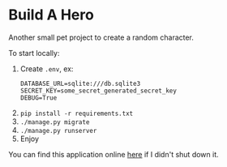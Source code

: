 # Build A Hero
Another small pet project to create a random character.

To start locally:
1. Create `.env`, ex:
   ```
   DATABASE_URL=sqlite:///db.sqlite3
   SECRET_KEY=some_secret_generated_secret_key
   DEBUG=True
   ```
2. `pip install -r requirements.txt`
3. `./manage.py migrate`
4. `./manage.py runserver`
5. Enjoy

You can find this application online [here](https://windowhero.herokuapp.com/ "BuildAHero's Homepage") if I didn't shut down it.

